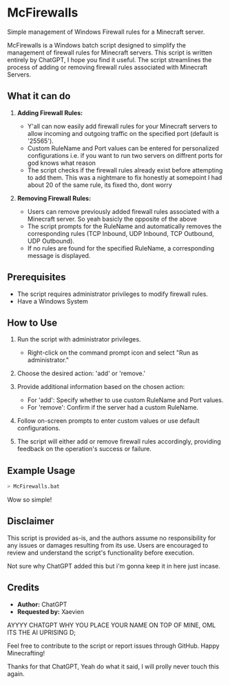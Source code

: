 # McFirewalls
Simple management of Windows Firewall rules for a Minecraft server.

McFirewalls is a Windows batch script designed to simplify the management of firewall rules for Minecraft servers. This script is written entirely by ChatGPT, I hope you find it useful. The script streamlines the process of adding or removing firewall rules associated with Minecraft Servers.

## What it can do

1. **Adding Firewall Rules:**
   - Y'all can now easily add firewall rules for your Minecraft servers to allow incoming and outgoing traffic on the specified port (default is '25565').
   - Custom RuleName and Port values can be entered for personalized configurations
   i.e. if you want to run two servers on diffrent ports for god knows what reason
   - The script checks if the firewall rules already exist before attempting to add them.
   This was a nightmare to fix honestly at somepoint I had about 20 of the same rule, its fixed tho, dont worry

2. **Removing Firewall Rules:**
   - Users can remove previously added firewall rules associated with a Minecraft server.
   So yeah basicly the opposite of the above
   - The script prompts for the RuleName and automatically removes the corresponding rules (TCP Inbound, UDP Inbound, TCP Outbound, UDP Outbound). 
   - If no rules are found for the specified RuleName, a corresponding message is displayed.

## Prerequisites

- The script requires administrator privileges to modify firewall rules.
- Have a Windows System

## How to Use

1. Run the script with administrator privileges.
   - Right-click on the command prompt icon and select "Run as administrator."

2. Choose the desired action: 'add' or 'remove.'

3. Provide additional information based on the chosen action:
   - For 'add': Specify whether to use custom RuleName and Port values.
   - For 'remove': Confirm if the server had a custom RuleName.

4. Follow on-screen prompts to enter custom values or use default configurations.

5. The script will either add or remove firewall rules accordingly, providing feedback on the operation's success or failure.

## Example Usage

```bash
> McFirewalls.bat
```
Wow so simple!

## Disclaimer

This script is provided as-is, and the authors assume no responsibility for any issues or damages resulting from its use. Users are encouraged to review and understand the script's functionality before execution.

Not sure why ChatGPT added this but i'm gonna keep it in here just incase.

## Credits

- **Author:** ChatGPT
- **Requested by:** Xaevien

AYYYY CHATGPT WHY YOU PLACE YOUR NAME ON TOP OF MINE, OML ITS THE AI UPRISING D;

Feel free to contribute to the script or report issues through GitHub. Happy Minecrafting!

Thanks for that ChatGPT, Yeah do what it said, I will prolly never touch this again.
